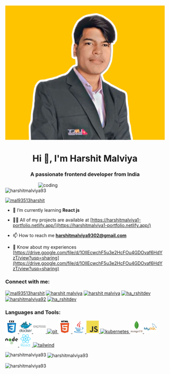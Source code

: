 ![logo](https://github.com/HarshitMalviya93/HarshitMalviya93/blob/main/hash%20cover%20final.jpg)
<h1 align="center">Hi 👋, I'm Harshit Malviya</h1>
<h3 align="center">A passionate frontend developer from India</h3>

<img align="right" alt="coding" width="400" src="https://user-images.githubusercontent.com/55389276/140866485-8fb1c876-9a8f-4d6a-98dc-08c4981eaf70.gif" >

<p align="left"> <img src="https://komarev.com/ghpvc/?username=harshitmalviya93&label=Profile%20views&color=0e75b6&style=flat" alt="harshitmalviya93" /> </p>

<p align="left"> <a href="https://twitter.com/mal93513harshit" target="blank"><img src="https://img.shields.io/twitter/follow/mal93513harshit?logo=twitter&style=for-the-badge" alt="mal93513harshit" /></a> </p>

- 🌱 I’m currently learning **React js**

- 👨‍💻 All of my projects are available at [https://harshitmalviya1-portfolio.netlify.app/](https://harshitmalviya1-portfolio.netlify.app/)

- 📫 How to reach me **harshitmalviya9302@gmail.com**

- 📄 Know about my experiences [https://drive.google.com/file/d/1OlIEcwchF5u3e2HcFOu4GDOvaf6HdYzT/view?usp=sharing](https://drive.google.com/file/d/1OlIEcwchF5u3e2HcFOu4GDOvaf6HdYzT/view?usp=sharing)

<h3 align="left">Connect with me:</h3>
<p align="left">
<a href="https://twitter.com/mal93513harshit" target="blank"><img align="center" src="https://raw.githubusercontent.com/rahuldkjain/github-profile-readme-generator/master/src/images/icons/Social/twitter.svg" alt="mal93513harshit" height="30" width="40" /></a>
<a href="https://linkedin.com/in/harshit malviya" target="blank"><img align="center" src="https://raw.githubusercontent.com/rahuldkjain/github-profile-readme-generator/master/src/images/icons/Social/linked-in-alt.svg" alt="harshit malviya" height="30" width="40" /></a>
<a href="https://fb.com/harshit malviya" target="blank"><img align="center" src="https://raw.githubusercontent.com/rahuldkjain/github-profile-readme-generator/master/src/images/icons/Social/facebook.svg" alt="harshit malviya" height="30" width="40" /></a>
<a href="https://instagram.com/ha_rshitdev" target="blank"><img align="center" src="https://raw.githubusercontent.com/rahuldkjain/github-profile-readme-generator/master/src/images/icons/Social/instagram.svg" alt="ha_rshitdev" height="30" width="40" /></a>
<a href="https://www.hackerrank.com/harshitmalviya92" target="blank"><img align="center" src="https://raw.githubusercontent.com/rahuldkjain/github-profile-readme-generator/master/src/images/icons/Social/hackerrank.svg" alt="harshitmalviya92" height="30" width="40" /></a>
<a href="https://www.leetcode.com/ha_rshitdev" target="blank"><img align="center" src="https://raw.githubusercontent.com/rahuldkjain/github-profile-readme-generator/master/src/images/icons/Social/leet-code.svg" alt="ha_rshitdev" height="30" width="40" /></a>
</p>

<h3 align="left">Languages and Tools:</h3>
<p align="left"> <a href="https://www.w3schools.com/css/" target="_blank" rel="noreferrer"> <img src="https://raw.githubusercontent.com/devicons/devicon/master/icons/css3/css3-original-wordmark.svg" alt="css3" width="40" height="40"/> </a> <a href="https://www.docker.com/" target="_blank" rel="noreferrer"> <img src="https://raw.githubusercontent.com/devicons/devicon/master/icons/docker/docker-original-wordmark.svg" alt="docker" width="40" height="40"/> </a> <a href="https://expressjs.com" target="_blank" rel="noreferrer"> <img src="https://raw.githubusercontent.com/devicons/devicon/master/icons/express/express-original-wordmark.svg" alt="express" width="40" height="40"/> </a> <a href="https://git-scm.com/" target="_blank" rel="noreferrer"> <img src="https://www.vectorlogo.zone/logos/git-scm/git-scm-icon.svg" alt="git" width="40" height="40"/> </a> <a href="https://www.w3.org/html/" target="_blank" rel="noreferrer"> <img src="https://raw.githubusercontent.com/devicons/devicon/master/icons/html5/html5-original-wordmark.svg" alt="html5" width="40" height="40"/> </a> <a href="https://www.java.com" target="_blank" rel="noreferrer"> <img src="https://raw.githubusercontent.com/devicons/devicon/master/icons/java/java-original.svg" alt="java" width="40" height="40"/> </a> <a href="https://developer.mozilla.org/en-US/docs/Web/JavaScript" target="_blank" rel="noreferrer"> <img src="https://raw.githubusercontent.com/devicons/devicon/master/icons/javascript/javascript-original.svg" alt="javascript" width="40" height="40"/> </a> <a href="https://kubernetes.io" target="_blank" rel="noreferrer"> <img src="https://www.vectorlogo.zone/logos/kubernetes/kubernetes-icon.svg" alt="kubernetes" width="40" height="40"/> </a> <a href="https://www.mongodb.com/" target="_blank" rel="noreferrer"> <img src="https://raw.githubusercontent.com/devicons/devicon/master/icons/mongodb/mongodb-original-wordmark.svg" alt="mongodb" width="40" height="40"/> </a> <a href="https://www.mysql.com/" target="_blank" rel="noreferrer"> <img src="https://raw.githubusercontent.com/devicons/devicon/master/icons/mysql/mysql-original-wordmark.svg" alt="mysql" width="40" height="40"/> </a> <a href="https://nodejs.org" target="_blank" rel="noreferrer"> <img src="https://raw.githubusercontent.com/devicons/devicon/master/icons/nodejs/nodejs-original-wordmark.svg" alt="nodejs" width="40" height="40"/> </a> <a href="https://reactjs.org/" target="_blank" rel="noreferrer"> <img src="https://raw.githubusercontent.com/devicons/devicon/master/icons/react/react-original-wordmark.svg" alt="react" width="40" height="40"/> </a> <a href="https://tailwindcss.com/" target="_blank" rel="noreferrer"> <img src="https://www.vectorlogo.zone/logos/tailwindcss/tailwindcss-icon.svg" alt="tailwind" width="40" height="40"/> </a> </p>

<p><img align="left" src="https://github-readme-stats.vercel.app/api/top-langs?username=harshitmalviya93&show_icons=true&locale=en&layout=compact" alt="harshitmalviya93" /></p>

<p>&nbsp;<img align="center" src="https://github-readme-stats.vercel.app/api?username=harshitmalviya93&show_icons=true&locale=en" alt="harshitmalviya93" /></p>

<p><img align="center" src="https://github-readme-streak-stats.herokuapp.com/?user=harshitmalviya93&" alt="harshitmalviya93" /></p>
